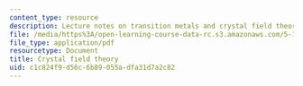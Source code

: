 ```yaml
---
content_type: resource
description: Lecture notes on transition metals and crystal field theory.
file: /media/https%3A/open-learning-course-data-rc.s3.amazonaws.com/5-111-principles-of-chemical-science-fall-2008/c1c824f9d56c6b89055adfa31d7a2c82_lecnotes28.pdf
file_type: application/pdf
resourcetype: Document
title: Crystal field theory
uid: c1c824f9-d56c-6b89-055a-dfa31d7a2c82
---
```

